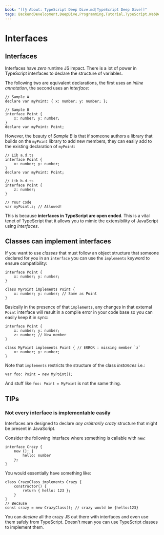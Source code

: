 ```yaml
---
book: "[[§ About꞉ TypeScript Deep Dive.md|TypeScript Deep Dive]]"
tags: BackendDevelopment,DeepDive,Programming,Tutorial,TypeScript,WebDevelopment
---
```


# Interfaces

## Interfaces

Interfaces have _zero_ runtime JS impact. There is a lot of power in TypeScript interfaces to declare the structure of variables.

The following two are equivalent declarations, the first uses an _inline annotation_, the second uses an _interface_:

```
// Sample A
declare var myPoint: { x: number; y: number; };

// Sample B
interface Point {
    x: number; y: number;
}
declare var myPoint: Point;
```

However, the beauty of _Sample B_ is that if someone authors a library that builds on the `myPoint` library to add new members, they can easily add to the existing declaration of `myPoint`:

```
// Lib a.d.ts
interface Point {
    x: number; y: number;
}
declare var myPoint: Point;

// Lib b.d.ts
interface Point {
    z: number;
}

// Your code
var myPoint.z; // Allowed!
```

This is because **interfaces in TypeScript are open ended**. This is a vital tenet of TypeScript that it allows you to mimic the extensibility of JavaScript using _interfaces_.

## Classes can implement interfaces

If you want to use _classes_ that must follow an object structure that someone declared for you in an `interface` you can use the `implements` keyword to ensure compatibility:

```
interface Point {
    x: number; y: number;
}

class MyPoint implements Point {
    x: number; y: number; // Same as Point
}
```

Basically in the presence of that `implements`, any changes in that external `Point` interface will result in a compile error in your code base so you can easily keep it in sync:

```
interface Point {
    x: number; y: number;
    z: number; // New member
}

class MyPoint implements Point { // ERROR : missing member `z`
    x: number; y: number;
}
```

Note that `implements` restricts the structure of the class _instances_ i.e.:

```
var foo: Point = new MyPoint();
```

And stuff like `foo: Point = MyPoint` is not the same thing.

## TIPs

### Not every interface is implementable easily

Interfaces are designed to declare _any arbitrarily crazy_ structure that might be present in JavaScript.

Consider the following interface where something is callable with `new`:

```
interface Crazy {
    new (): {
        hello: number
    };
}
```

You would essentially have something like:

```
class CrazyClass implements Crazy {
    constructor() {
        return { hello: 123 };
    }
}
// Because
const crazy = new CrazyClass(); // crazy would be {hello:123}
```

You can _declare_ all the crazy JS out there with interfaces and even use them safely from TypeScript. Doesn't mean you can use TypeScript classes to implement them.